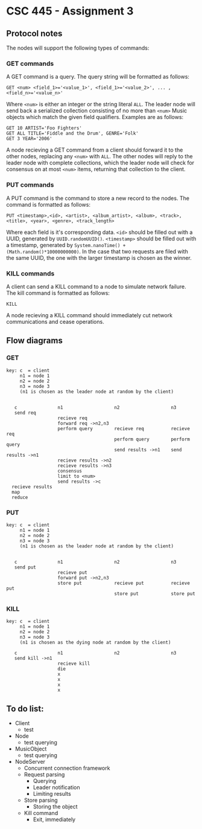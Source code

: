 # CSC 445 - Assignment 3

## Protocol notes
The nodes will support the following types of commands:

### GET commands
A GET command is a query.  The query string will be formatted as follows:

    GET <num> <field_1>='<value_1>', <field_1>='<value_2>', ... , <field_n>='<value_n>'
    
Where `<num>` is either an integer or the string literal `ALL`.  The leader node will
send back a serialized collection consisting of no more than `<num>` Music objects which 
match the given field qualifiers.  Examples are as follows:

    GET 10 ARTIST='Foo Fighters'
    GET ALL TITLE='Fiddle and the Drum', GENRE='Folk'
    GET 3 YEAR='2006'
    
A node recieving a GET command from a client should forward it to the other nodes,
replacing any `<num>` with `ALL`.  The other nodes will reply to the leader node
with complete collections, which the leader node will check for consensus on at
most `<num>` items, returning that collection to the client.

### PUT commands
A PUT command is the command to store a new record to the nodes.  The command is
formatted as follows:

    PUT <timestamp>,<id>, <artist>, <album_artist>, <album>, <track>, <title>, <year>, <genre>, <track_length>
    
Where each field is it's corresponding data.  `<id>` should be filled out with a UUID, generated
by `UUID.randomUUID()`.  `<timestamp>` should be filled out with a timestamp, generated by
`System.nanoTime() + (Math.random()*10000000000)`.  In the case that two requests are filed
with the same UUID, the one with the larger timestamp is chosen as the winner.

### KILL commands
A client can send a KILL command to a node to simulate network failure.  The kill
command is formatted as follows:

    KILL

A node recieving a KILL command should immediately cut network communications
and cease operations.

## Flow diagrams

### GET
````
key: c  = client
     n1 = node 1
     n2 = node 2
     n3 = node 3
     (n1 is chosen as the leader node at random by the client)


   c               n1                   n2                   n3
   send req
                   recieve req
                   forward req ->n2,n3
                   perform query        recieve req          recieve req
                                        perform query        perform query
                                        send results ->n1    send results ->n1
                   recieve results ->n2
                   recieve results ->n3
                   consensus
                   limit to <num>
                   send results ->c
  recieve results
  map
  reduce
````

### PUT
````
key: c  = client
     n1 = node 1
     n2 = node 2
     n3 = node 3
     (n1 is chosen as the leader node at random by the client)


   c               n1                   n2                   n3
   send put
                   recieve put
                   forward put ->n2,n3
                   store put            recieve put          recieve put
                                        store put            store put
````

### KILL
````
key: c  = client
     n1 = node 1
     n2 = node 2
     n3 = node 3
     (n1 is chosen as the dying node at random by the client)

   c               n1                   n2                   n3
   send kill ->n1  
                   recieve kill
                   die
                   x
                   x
                   x
                   x
````

## To do list:

  * Client
    * test
  * Node
    * test querying
  * MusicObject
    * test querying
  * NodeServer
    * Concurrent connection framework
    * Request parsing
      * Querying
      * Leader notification
      * Limiting results
    * Store parsing
      * Storing the object
    * Kill command
      * Exit, immediately